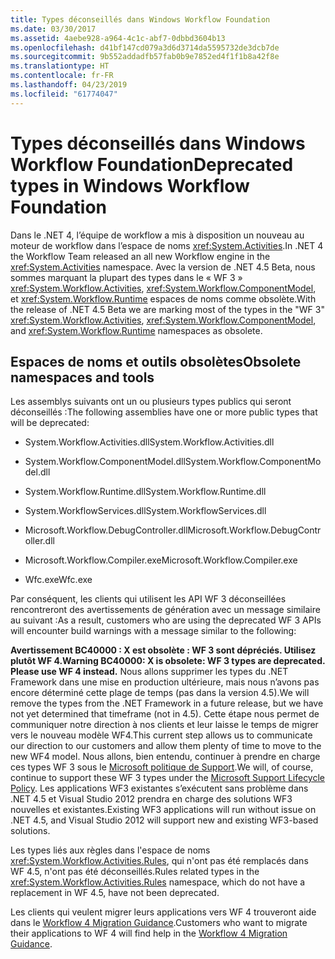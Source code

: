 ```yaml
---
title: Types déconseillés dans Windows Workflow Foundation
ms.date: 03/30/2017
ms.assetid: 4aebe928-a964-4c1c-abf7-0dbbd3604b13
ms.openlocfilehash: d41bf147cd079a3d6d3714da5595732de3dcb7de
ms.sourcegitcommit: 9b552addadfb57fab0b9e7852ed4f1f1b8a42f8e
ms.translationtype: HT
ms.contentlocale: fr-FR
ms.lasthandoff: 04/23/2019
ms.locfileid: "61774047"
---
```

# <a name="deprecated-types-in-windows-workflow-foundation"></a><span data-ttu-id="d77c4-102">Types déconseillés dans Windows Workflow Foundation</span><span class="sxs-lookup"><span data-stu-id="d77c4-102">Deprecated types in Windows Workflow Foundation</span></span>
<span data-ttu-id="d77c4-103">Dans le .NET 4, l’équipe de workflow a mis à disposition un nouveau au moteur de workflow dans l’espace de noms <xref:System.Activities>.</span><span class="sxs-lookup"><span data-stu-id="d77c4-103">In .NET 4 the Workflow Team released an all new Workflow engine in the <xref:System.Activities> namespace.</span></span> <span data-ttu-id="d77c4-104">Avec la version de .NET 4.5 Beta, nous sommes marquant la plupart des types dans le « WF 3 » <xref:System.Workflow.Activities>, <xref:System.Workflow.ComponentModel>, et <xref:System.Workflow.Runtime> espaces de noms comme obsolète.</span><span class="sxs-lookup"><span data-stu-id="d77c4-104">With the release of .NET 4.5 Beta we are marking most of the types in the "WF 3" <xref:System.Workflow.Activities>, <xref:System.Workflow.ComponentModel>, and  <xref:System.Workflow.Runtime> namespaces as obsolete.</span></span>  
  
## <a name="obsolete-namespaces-and-tools"></a><span data-ttu-id="d77c4-105">Espaces de noms et outils obsolètes</span><span class="sxs-lookup"><span data-stu-id="d77c4-105">Obsolete namespaces and tools</span></span>  
 <span data-ttu-id="d77c4-106">Les assemblys suivants ont un ou plusieurs types publics qui seront déconseillés :</span><span class="sxs-lookup"><span data-stu-id="d77c4-106">The following assemblies have one or more public types that will be deprecated:</span></span>  
  
- <span data-ttu-id="d77c4-107">System.Workflow.Activities.dll</span><span class="sxs-lookup"><span data-stu-id="d77c4-107">System.Workflow.Activities.dll</span></span>  
  
- <span data-ttu-id="d77c4-108">System.Workflow.ComponentModel.dll</span><span class="sxs-lookup"><span data-stu-id="d77c4-108">System.Workflow.ComponentModel.dll</span></span>  
  
- <span data-ttu-id="d77c4-109">System.Workflow.Runtime.dll</span><span class="sxs-lookup"><span data-stu-id="d77c4-109">System.Workflow.Runtime.dll</span></span>  
  
- <span data-ttu-id="d77c4-110">System.WorkflowServices.dll</span><span class="sxs-lookup"><span data-stu-id="d77c4-110">System.WorkflowServices.dll</span></span>  
  
- <span data-ttu-id="d77c4-111">Microsoft.Workflow.DebugController.dll</span><span class="sxs-lookup"><span data-stu-id="d77c4-111">Microsoft.Workflow.DebugController.dll</span></span>  
  
- <span data-ttu-id="d77c4-112">Microsoft.Workflow.Compiler.exe</span><span class="sxs-lookup"><span data-stu-id="d77c4-112">Microsoft.Workflow.Compiler.exe</span></span>  
  
- <span data-ttu-id="d77c4-113">Wfc.exe</span><span class="sxs-lookup"><span data-stu-id="d77c4-113">Wfc.exe</span></span>  
  
 <span data-ttu-id="d77c4-114">Par conséquent, les clients qui utilisent les API WF 3 déconseillées rencontreront des avertissements de génération avec un message similaire au suivant :</span><span class="sxs-lookup"><span data-stu-id="d77c4-114">As a result, customers who are using the deprecated WF 3 APIs will encounter build warnings with a message similar to the following:</span></span>  
  
 <span data-ttu-id="d77c4-115">**Avertissement BC40000 : X est obsolète : WF 3 sont dépréciés. Utilisez plutôt WF 4.**</span><span class="sxs-lookup"><span data-stu-id="d77c4-115">**Warning BC40000: X is obsolete: WF 3 types are deprecated. Please use WF 4 instead.**</span></span> <span data-ttu-id="d77c4-116">Nous allons supprimer les types du .NET Framework dans une mise en production ultérieure, mais nous n’avons pas encore déterminé cette plage de temps (pas dans la version 4.5).</span><span class="sxs-lookup"><span data-stu-id="d77c4-116">We will remove the types from the .NET Framework in a future release, but we have not yet determined that timeframe (not in 4.5).</span></span> <span data-ttu-id="d77c4-117">Cette étape nous permet de communiquer notre direction à nos clients et leur laisse le temps de migrer vers le nouveau modèle WF4.</span><span class="sxs-lookup"><span data-stu-id="d77c4-117">This current step allows us to communicate our direction to our customers and allow them plenty of time to move to the new WF4 model.</span></span> <span data-ttu-id="d77c4-118">Nous allons, bien entendu, continuer à prendre en charge ces types WF 3 sous le [Microsoft politique de Support](https://aka.ms/MicrosoftSupportLifecycle).</span><span class="sxs-lookup"><span data-stu-id="d77c4-118">We will, of course, continue to support these WF 3 types under the [Microsoft Support Lifecycle Policy](https://aka.ms/MicrosoftSupportLifecycle).</span></span> <span data-ttu-id="d77c4-119">Les applications WF3 existantes s’exécutent sans problème dans .NET 4.5 et Visual Studio 2012 prendra en charge des solutions WF3 nouvelles et existantes.</span><span class="sxs-lookup"><span data-stu-id="d77c4-119">Existing WF3 applications will run without issue on .NET 4.5, and Visual Studio 2012 will support new and existing WF3-based solutions.</span></span>  
  
 <span data-ttu-id="d77c4-120">Les types liés aux règles dans l'espace de noms <xref:System.Workflow.Activities.Rules>, qui n'ont pas été remplacés dans WF 4.5, n'ont pas été déconseillés.</span><span class="sxs-lookup"><span data-stu-id="d77c4-120">Rules related types in the <xref:System.Workflow.Activities.Rules> namespace, which do not have a replacement in WF 4.5, have not been deprecated.</span></span>  
  
 <span data-ttu-id="d77c4-121">Les clients qui veulent migrer leurs applications vers WF 4 trouveront aide dans le [Workflow 4 Migration Guidance](migration-guidance.md).</span><span class="sxs-lookup"><span data-stu-id="d77c4-121">Customers who want to migrate their applications to WF 4 will find help in the [Workflow 4 Migration Guidance](migration-guidance.md).</span></span>
